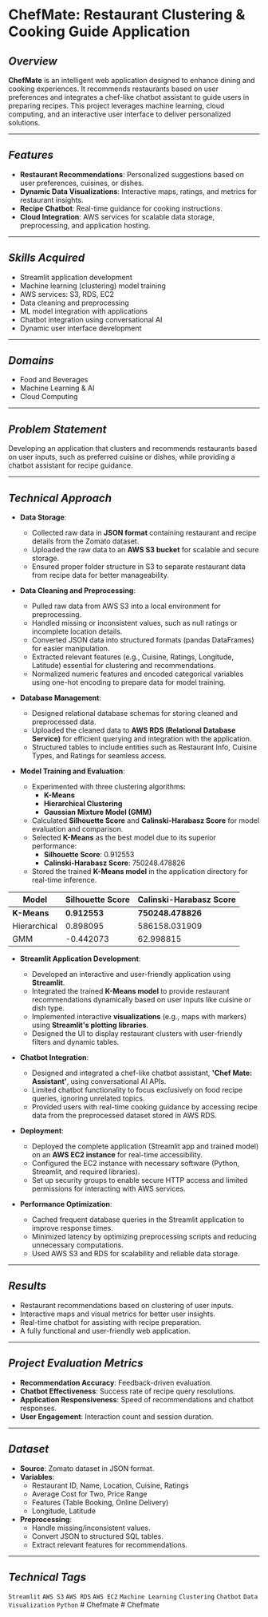 # ChefMate: Restaurant Clustering & Cooking Guide Application

## ***Overview***
**ChefMate** is an intelligent web application designed to enhance dining and cooking experiences. It recommends restaurants based on user preferences and integrates a chef-like chatbot assistant to guide users in preparing recipes. This project leverages machine learning, cloud computing, and an interactive user interface to deliver personalized solutions.

---

## ***Features***
- **Restaurant Recommendations**: Personalized suggestions based on user preferences, cuisines, or dishes.
- **Dynamic Data Visualizations**: Interactive maps, ratings, and metrics for restaurant insights.
- **Recipe Chatbot**: Real-time guidance for cooking instructions.
- **Cloud Integration**: AWS services for scalable data storage, preprocessing, and application hosting.

---

## ***Skills Acquired***
- Streamlit application development
- Machine learning (clustering) model training
- AWS services: S3, RDS, EC2
- Data cleaning and preprocessing
- ML model integration with applications
- Chatbot integration using conversational AI
- Dynamic user interface development

---

## ***Domains***
- Food and Beverages
- Machine Learning & AI
- Cloud Computing

---

## ***Problem Statement***
Developing an application that clusters and recommends restaurants based on user inputs, such as preferred cuisine or dishes, while providing a chatbot assistant for recipe guidance.

---

## ***Technical Approach***
- **Data Storage**:
  - Collected raw data in **JSON format** containing restaurant and recipe details from the Zomato dataset.
  - Uploaded the raw data to an **AWS S3 bucket** for scalable and secure storage.
  - Ensured proper folder structure in S3 to separate restaurant data from recipe data for better manageability.

- **Data Cleaning and Preprocessing**:
  - Pulled raw data from AWS S3 into a local environment for preprocessing.
  - Handled missing or inconsistent values, such as null ratings or incomplete location details.
  - Converted JSON data into structured formats (pandas DataFrames) for easier manipulation.
  - Extracted relevant features (e.g., Cuisine, Ratings, Longitude, Latitude) essential for clustering and recommendations.
  - Normalized numeric features and encoded categorical variables using one-hot encoding to prepare data for model training.

- **Database Management**:
  - Designed relational database schemas for storing cleaned and preprocessed data.
  - Uploaded the cleaned data to **AWS RDS (Relational Database Service)** for efficient querying and integration with the application.
  - Structured tables to include entities such as Restaurant Info, Cuisine Types, and Ratings for seamless access.

- **Model Training and Evaluation**:
  - Experimented with three clustering algorithms:
    - **K-Means**
    - **Hierarchical Clustering**
    - **Gaussian Mixture Model (GMM)**
  - Calculated **Silhouette Score** and **Calinski-Harabasz Score** for model evaluation and comparison.
  - Selected **K-Means** as the best model due to its superior performance:
    - **Silhouette Score**: 0.912553
    - **Calinski-Harabasz Score**: 750248.478826
  - Stored the trained **K-Means model** in the application directory for real-time inference.

| Model           | Silhouette Score | Calinski-Harabasz Score |
|------------------|------------------|-------------------------|
| **K-Means**      | **0.912553**     | **750248.478826**       |
| Hierarchical     | 0.898095         | 586158.031909           |
| GMM              | -0.442073        | 62.998815               |

- **Streamlit Application Development**:
  - Developed an interactive and user-friendly application using **Streamlit**.
  - Integrated the trained **K-Means model** to provide restaurant recommendations dynamically based on user inputs like cuisine or dish type.
  - Implemented interactive **visualizations** (e.g., maps with markers) using **Streamlit's plotting libraries**.
  - Designed the UI to display restaurant clusters with user-friendly filters and dynamic tables.

- **Chatbot Integration**:
  - Designed and integrated a chef-like chatbot assistant, **'Chef Mate: Assistant'**, using conversational AI APIs.
  - Limited chatbot functionality to focus exclusively on food recipe queries, ignoring unrelated topics.
  - Provided users with real-time cooking guidance by accessing recipe data from the preprocessed dataset stored in AWS RDS.

- **Deployment**:
  - Deployed the complete application (Streamlit app and trained model) on an **AWS EC2 instance** for real-time accessibility.
  - Configured the EC2 instance with necessary software (Python, Streamlit, and required libraries).
  - Set up security groups to enable secure HTTP access and limited permissions for interacting with AWS services.

- **Performance Optimization**:
  - Cached frequent database queries in the Streamlit application to improve response times.
  - Minimized latency by optimizing preprocessing scripts and reducing unnecessary computations.
  - Used AWS S3 and RDS for scalability and reliable data storage.

---

## ***Results***
- Restaurant recommendations based on clustering of user inputs.
- Interactive maps and visual metrics for better user insights.
- Real-time chatbot for assisting with recipe preparation.
- A fully functional and user-friendly web application.

---

## ***Project Evaluation Metrics***
- **Recommendation Accuracy**: Feedback-driven evaluation.
- **Chatbot Effectiveness**: Success rate of recipe query resolutions.
- **Application Responsiveness**: Speed of recommendations and chatbot responses.
- **User Engagement**: Interaction count and session duration.

---

## ***Dataset***
- **Source**: Zomato dataset in JSON format.
- **Variables**:
  - Restaurant ID, Name, Location, Cuisine, Ratings
  - Average Cost for Two, Price Range
  - Features (Table Booking, Online Delivery)
  - Longitude, Latitude
- **Preprocessing**:
  - Handle missing/inconsistent values.
  - Convert JSON to structured SQL tables.
  - Extract relevant features for recommendations.

---

## ***Technical Tags***
`Streamlit` `AWS S3` `AWS RDS` `AWS EC2` `Machine Learning` `Clustering` `Chatbot` `Data Visualization` `Python`
#   C h e f m a t e  
 #   C h e f m a t e  
 